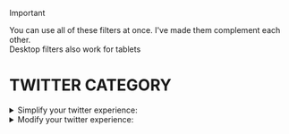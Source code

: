 > [!IMPORTANT]
> You can use all of these filters at once. I've made them complement each other. <br/>Desktop filters also work for tablets

# TWITTER CATEGORY
<details> <summary> Simplify your twitter experience: </summary>

## [Simplify Twitter](simplify%20twitter)
This will remove all of the unnecessary content in here such as:
- ### Timeline
  - All the tweets in "Timeline: explore"
  - All the follow suggestions and communities in "Timeline: search"
  - "Subscribe", "Who to follow", "Promote" and "Get verified" in "Timeline: posts"
  - Post engagements, "Discover more" and all tweets succedding them in "Timeline: conversation"
  - Keeps only the tweets in "Timeline: home"

<details> <summary>

#### Images:
</summary>
  
### Timeline: Explore
![explore](https://github.com/user-attachments/assets/1303725d-40a0-4191-9c4e-eb436e875af0)
### Timeline: Search
![search](https://github.com/user-attachments/assets/477c7762-8535-4989-8b58-9fd8ca43d577)
### Timeline: Posts
![posts](https://github.com/user-attachments/assets/490789f3-7925-4d93-a5b1-48a192dd9d62)
### Timeline: Conversions (discover more)
![discover more](https://github.com/user-attachments/assets/82987c38-fcf4-4c9c-87e0-33fa453836fb)
### Timeline: Home
![home](https://github.com/user-attachments/assets/7410dcfc-92fd-4bab-bef7-3db9d32d7896)
</details>

- ### Others
  - ALL of grok (including the profile summary you'd see inside the hover card)
  - X icon
  - Jobs, Premium, Verified Orgs, Grok, Monetization, and Ads button (including the ones inside your settings)
  - Messages drawer
  - Community notes reminder at the very bottom of the post and "Do you find this helpful?"
  - Post analytics will no longer show the post when you're already inside of it
  - "Not followed by anyone you’re following"
  - Blue notification on new posts
  - "Professional Profile" in edit your profile
  - 3 dots in the account switch button
  - "You aren’t verified yet" in profile (this appears occasionally)

<details> <summary>
  
#### Images:
</summary>
  
### Community notes
![Community notes](https://github.com/user-attachments/assets/2ef0e1e3-a5e3-4525-bc5f-87532d86ca06)
### Post Analytics
![Post Analytics](https://github.com/user-attachments/assets/529ca794-ca1c-469a-9c6b-72ea752eab70)
### Navigations
![Navigations](https://github.com/user-attachments/assets/00bfcdfd-fa52-4a9a-a31b-fafa77b295db)
### Messages drawer
![Messages drawer](https://github.com/user-attachments/assets/cc0ee35e-f14f-4eb9-8854-c87cbcbdb723)
</details>

<details open> <summary>

## Extra content:
</summary>
  
### Addons for this filter:
#### [Decluttered Sidebar](simplify%20twitter%20addon%3A%20decluttered%20sidebar)
- Removes everything in the sidebar except search, search filters, footer and relevant people
<details> <summary> Image: </summary> 
  
![sidebar no hashtags](https://github.com/user-attachments/assets/7172f1f5-22be-4fae-9fc0-248f55b97f8f)
</details>

#### [Decluttered Sidebar with Trending Hashtags](simplify%20twitter%20addon%3A%20decluttered%20sidebar%20with%20trending%20hashtags)
- Same as the one before it except it keeps the trending hashtags
<details> <summary> Image: </summary> 
  
![sidebar hashtags](https://github.com/user-attachments/assets/769906d4-91d3-464b-8ff7-d849dadae788)
</details>

#### [No "For you" in the toolbar](simplify%20twitter%20addon%3A%20no%20"For%20you"%20in%20the%20toolbar)
- Removes the "For you" in the toolbar
<details> <summary> Image: </summary> 
  
![sdfgsafgsf](https://github.com/user-attachments/assets/3b94c5f5-67b6-4ac3-9098-404416a19d7d)
</details>

#### [No "Following" in the toolbar](simplify%20twitter%20addon%3A%20no%20"Following"%20in%20the%20toolbar)
- Removes the "Following" in the toolbar
<details> <summary> Image: </summary> 

![dghdghdg](https://github.com/user-attachments/assets/07c11c82-3aca-4795-9abc-33cba3d18e59)
</details>

#### [No Views](simplify%20twitter%20addon%3A%20no%20views)
- Removes the view count in tweets
#### [No bookmark count](simplify%20twitter%20addon%3A%20no%20bookmark%20count)
- Removes the bookmark count in tweets and reveals itself upon clicking 
#### [No like count](simplify%20twitter%20addon%3A%20no%20like%20count)
- Removes the like count in tweets and reveals itself upon clicking 
#### [No retweet count](simplify%20twitter%20addon%3A%20no%20retweet%20count)
- Removes the retweet count in tweets and reveals itself upon clicking 
#### [No reply count](simplify%20twitter%20addon%3A%20no%20reply%20count)
- Removes the reply count in tweets
</details>


</details>





<details> <summary> Modify your twitter experience: </summary>
  
## [Modify Twitter](modify%20twitter)
Improves the sites look. Changes include:
- ### Quality Of Life
  - Post and reply buttons will only start to appear when you start typing
  - Smaller handles, hashtags and dates in almost everywhere
  - Usernames including the checkmark are now bigger in profile
  - Gets rid of the lines inside the post and moves up the reply section
- ### Cutting fewer corners
  - User icons are now square-ish
  - Border radii is smaller in text, videos, gifs, reply's, and messages
- ### All the small details
  - Border lines have been removed in text, videos, and gifs
  - "This Post is unavailable" is shorter and no longer has borders
  - The lines in-between tweets (i.e., comment chains) have their opacity reduced
  - Reduced the margin in your Timeline: profile and profile toolbar
  - Reduced extra space in the messages
  - Post and "New message" buttons are shorter
  - Made the "Your likes are private" more compact
  - The follow button in the relevant people section is shorter

<details open>
<summary>Extra content:</summary>

### Addons for this filter:
#### [No names on the side](modify%20twitter%20addon%3A%20no%20names%20on%20the%20side)
- Removes the names of the navigation buttons and reduces its width
</details>

</details>
